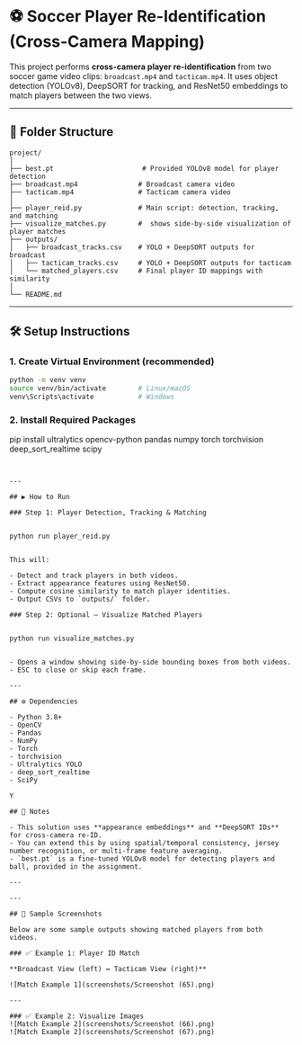 
# ⚽ Soccer Player Re-Identification (Cross-Camera Mapping)

This project performs **cross-camera player re-identification** from two soccer game video clips: `broadcast.mp4` and `tacticam.mp4`. It uses object detection (YOLOv8), DeepSORT for tracking, and ResNet50 embeddings to match players between the two views.

---

## 📂 Folder Structure

```
project/
│
├── best.pt                      # Provided YOLOv8 model for player detection
├── broadcast.mp4               # Broadcast camera video
├── tacticam.mp4                # Tacticam camera video
│
├── player_reid.py              # Main script: detection, tracking, and matching
├── visualize_matches.py        #  shows side-by-side visualization of player matches
├── outputs/
│   ├── broadcast_tracks.csv    # YOLO + DeepSORT outputs for broadcast
│   ├── tacticam_tracks.csv     # YOLO + DeepSORT outputs for tacticam
│   └── matched_players.csv     # Final player ID mappings with similarity
│
└── README.md
```

---

## 🛠️ Setup Instructions

### 1. Create Virtual Environment (recommended)

```bash
python -m venv venv
source venv/bin/activate        # Linux/macOS
venv\Scripts\activate           # Windows
```

### 2. Install Required Packages


pip install ultralytics opencv-python pandas numpy torch torchvision deep_sort_realtime scipy
```


---

## ▶️ How to Run

### Step 1: Player Detection, Tracking & Matching


python run player_reid.py


This will:

- Detect and track players in both videos.
- Extract appearance features using ResNet50.
- Compute cosine similarity to match player identities.
- Output CSVs to `outputs/` folder.

### Step 2: Optional – Visualize Matched Players


python run visualize_matches.py


- Opens a window showing side-by-side bounding boxes from both videos.
- ESC to close or skip each frame.

---

## ⚙️ Dependencies

- Python 3.8+
- OpenCV
- Pandas
- NumPy
- Torch
- torchvision
- Ultralytics YOLO
- deep_sort_realtime
- SciPy

Y

## 📌 Notes

- This solution uses **appearance embeddings** and **DeepSORT IDs** for cross-camera re-ID.
- You can extend this by using spatial/temporal consistency, jersey number recognition, or multi-frame feature averaging.
- `best.pt` is a fine-tuned YOLOv8 model for detecting players and ball, provided in the assignment.

---

---

## 📸 Sample Screenshots

Below are some sample outputs showing matched players from both videos.

### ✅ Example 1: Player ID Match

**Broadcast View (left) ↔ Tacticam View (right)**

![Match Example 1](screenshots/Screenshot (65).png)

---

### ✅ Example 2: Visualize Images
![Match Example 2](screenshots/Screenshot (66).png)
![Match Example 2](screenshots/Screenshot (67).png)